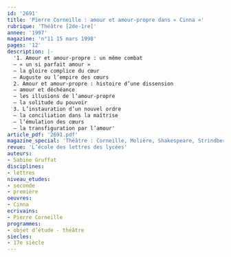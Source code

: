 ```yaml
---
id: '2691'
title: 'Pierre Corneille : amour et amour-propre dans « Cinna »'
rubrique: 'Théâtre [2de-1re]'
annee: '1997'
magazine: 'n°11 15 mars 1998'
pages: '12'
description: |-
  '1. Amour et amour-propre : un même combat
  – « un si parfait amour »
  – la gloire complice du cœur
  – Auguste ou l’empire des cœurs
  2. Amour et amour-propre : histoire d’une dissension
  – amour et déchéance
  – les illusions de l’amour-propre
  – la solitude du pouvoir
  3. L’instauration d’un nouvel ordre
  – la conciliation dans la maîtrise
  – l’émulation des cœurs
  – la transfiguration par l’amour'
article_pdf: '2691.pdf'
magazine_special: 'Théâtre : Corneille, Molière, Shakespeare, Strindberg'
revue: 'L’école des lettres des lycées'
auteurs:
- Sabine Gruffat
disciplines:
- lettres
niveau_etudes:
- seconde
- première
oeuvres:
- Cinna
ecrivains:
- Pierre Corneille
programmes:
- objet d’étude - théâtre
siecles:
- 17e siècle
---
```

